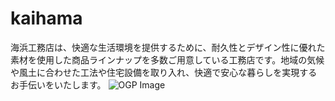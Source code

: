 # kaihama
海浜工務店は、快適な生活環境を提供するために、耐久性とデザイン性に優れた素材を使用した商品ラインナップを多数ご用意している工務店です。地域の気候や風土に合わせた工法や住宅設備を取り入れ、快適で安心な暮らしを実現するお手伝いをいたします。
![OGP Image](https://voltprogram.github.io/kaihama/images/ogp.jpg)
